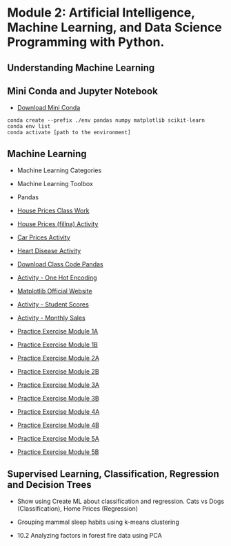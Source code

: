 # Module 2: Artificial Intelligence, Machine Learning, and Data Science Programming with Python. 

## Understanding Machine Learning 

## Mini Conda and Jupyter Notebook 
- [Download Mini Conda](https://docs.anaconda.com/free/miniconda/index.html)
```
conda create --prefix ./env pandas numpy matplotlib scikit-learn
conda env list 
conda activate [path to the environment]
```


## Machine Learning  

- Machine Learning Categories 
- Machine Learning Toolbox 
- Pandas 
- [House Prices Class Work](https://colab.research.google.com/drive/1KF9jFLm59cp_9ZNkFFuRXgsBYL5IVO6B?usp=sharing)
- [House Prices (fillna) Activity](/module2/resources/house-prices-fillna.md)
- [Car Prices Activity](/module2/resources/car-prices-activity.md)
- [Heart Disease Activity](/module2/resources/heart-disease-activity.md)
- [Download Class Code Pandas](resources/pandas-302.ipynb)
- [Activity - One Hot Encoding](resources/one-hot-encoding.md)

- [Matplotlib Official Website](https://matplotlib.org/)
- [Activity - Student Scores](resources/student-scores-graph.md)
- [Activity - Monthly Sales](resources/monthly-sales.md)

- [Practice Exercise Module 1A](resources/exercise-module1A.md)
- [Practice Exercise Module 1B](resources/exercuse-module1B.md)
- [Practice Exercise Module 2A](resources/exercise-module2A.md) 
- [Practice Exercise Module 2B](resources/exercise-module2B.md) 
- [Practice Exercise Module 3A](resources/exercise-module3A.md) 
- [Practice Exercise Module 3B](resources/exercise-module3B.md) 
- [Practice Exercise Module 4A](resources/exercise-module4A.md) 
- [Practice Exercise Module 4B](resources/exercise-module4B.md) 
- [Practice Exercise Module 5A](resources/exercise-module5A.md) 
- [Practice Exercise Module 5B](resources/exercise-module5B.md) 





## Supervised Learning, Classification, Regression and Decision Trees  

- Show using Create ML about classification and regression. Cats vs Dogs (Classification), Home Prices (Regression)

- Grouping mammal sleep habits using k-means clustering 
- 10.2 Analyzing factors in forest fire data using PCA 




